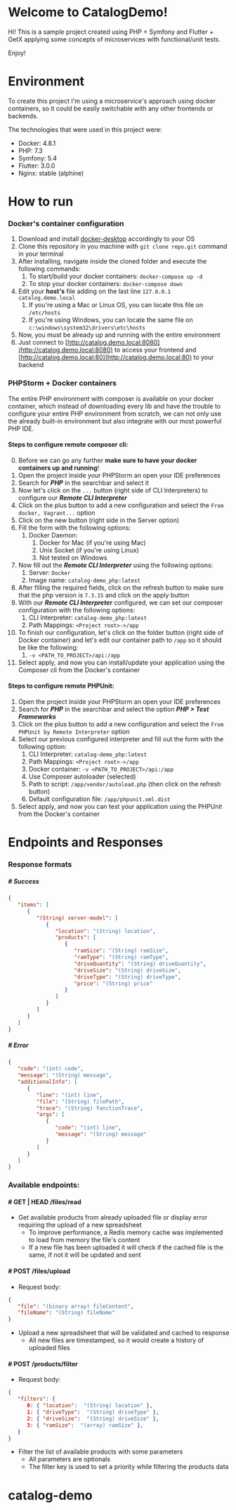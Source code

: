# Welcome to CatalogDemo!

Hi! This is a sample project created using PHP + Symfony and Flutter + GetX applying some concepts of microservices with
functional/unit tests.

Enjoy!

# Environment

To create this project I'm using a microservice's approach using docker containers, so it could be easily switchable 
with any other frontends or backends.

The technologies that were used in this project were:
- Docker: 4.8.1
- PHP: 7.3
- Symfony: 5.4
- Flutter: 3.0.0
- Nginx: stable (alphine)

# How to run

### Docker's container configuration
1. Download and install [docker-desktop](https://docs.docker.com/desktop/#configure-docker-desktop) accordingly to 
your OS
3. Clone this repository in you machine with ```git clone repo.git``` command in your terminal
4. After installing, navigate inside the cloned folder and execute the following commands:
   1. To start/build your docker containers: ```docker-compose up -d```
   2. To stop your docker containers: ```docker-compose down```
5. Edit your **host's** file adding on the last line ```127.0.0.1 catalog.demo.local```
   1. If you're using a Mac or Linux OS, you can locate this file on ```/etc/hosts```
   2. If you're using Windows, you can locate the same file on ```c:\windows\system32\drivers\etc\hosts```
6. Now, you must be already up and running with the entire environment
7. Just connect to [http://catalog.demo.local:8080](http://catalog.demo.local:8080) to access your frontend and 
[http://catalog.demo.local:80](http://catalog.demo.local:80) to your backend

### PHPStorm + Docker containers

The entire PHP environment with composer is available on your docker container, which instead of downloading every lib and 
have the trouble to configure your entire PHP environment from scratch, we can not only use the already built-in environment
but also integrate with our most powerful PHP IDE.

#### Steps to configure remote composer cli:
0. Before we can go any further **make sure to have your docker containers up and running**!
1. Open the project inside your PHPStorm an open your IDE preferences
2. Search for ***PHP*** in the searchbar and select it
3. Now let's click on the `...` button (right side of CLI Interpreters) to configure our ***Remote CLI Interpreter***
4. Click on the plus button to add a new configuration and select the ```From docker, Vagrant...``` option
5. Click on the new button (right side in the Server option)
6. Fill the form with the following options:
   1. Docker Daemon:
      1. Docker for Mac (if you're using Mac)
      2. Unix Socket (if you're using Linux)
      3. Not tested on Windows
7. Now fill out the ***Remote CLI Interpreter*** using the following options:
   1. Server: ```Docker```
   2. Image name: ```catalog-demo_php:latest```
8. After filling the required fields, click on the refresh button to make sure that the php version is ```7.3.15``` and 
click on the apply button
9. With our ***Remote CLI Interpreter*** configured, we can set our composer configuration with the following options:
   1. CLI Interpreter: ```catalog-demo_php:latest```
   2. Path Mappings: ```<Project root>->/app```
10. To finish our configuration, let's click on the folder button (right side of Docker container) and let's edit our 
container path to ```/app``` so it should be like the following:
    1. ```-v <PATH_TO_PROJECT>/api:/app```
11. Select apply, and now you can install/update your application using the Composer cli from the Docker's container

#### Steps to configure remote PHPUnit:
1. Open the project inside your PHPStorm an open your IDE preferences
2. Search for ***PHP*** in the searchbar and select the option ***PHP > Test Frameworks***
3. Click on the plus button to add a new configuration and select the ```From PHPUnit by Remote Interpreter``` option
4. Select our previous configured interpreter and fill out the form with the following option:
   1. CLI Interpreter: ```catalog-demo_php:latest```
   2. Path Mappings: ```<Project root>->/app```
   3. Docker container: ```-v <PATH_TO_PROJECT>/api:/app```
   4. Use Composer autoloader (selected)
   5. Path to script: ```/app/vendor/autoload.php``` (then click on the refresh button)
   6. Default configuration file: ```/app/phpunit.xml.dist```
5. Select apply, and now you can test your application using the PHPUnit from the Docker's container

# Endpoints and Responses

### Response formats

##### # Success

```json
{
   "items": [
      {
         "(String) server-model": [
            {
               "location": "(String) location",
               "products": [
                  {
                     "ramSize": "(String) ramSize", 
                     "ramType": "(String) ramType",
                     "driveQuantity": "(String) driveQuantity",
                     "driveSize": "(String) driveSize",
                     "driveType": "(String) driveType",
                     "price": "(String) price"
                  }
               ]
            }
         ]
      }
   ]
}
```

##### # Error

```json
{
   "code": "(int) code",
   "message": "(String) message",
   "additionalInfo": [
      {
         "line": "(int) line",
         "file": "(String) filePath",
         "trace": "(String) functionTrace",
         "args": [
            {
               "code": "(int) line",
               "message": "(String) message"
            }
         ]
      }
   ]
}
```

### Available endpoints:

#### # GET | HEAD /files/read
- Get available products from already uploaded file or display error requiring the upload of a new spreadsheet
  - To improve performance, a Redis memory cache was implemented to load from memory the file's content
  - If a new file has been uploaded it will check if the cached file is the same, if not it will be updated and sent

#### # POST /files/upload
- Request body:
```json lines
{
   "file": "(binary array) fileContent",
   "fileName": "(String) fileName"
}
```
- Upload a new spreadsheet that will be validated and cached to response
  - All new files are timestamped, so it would create a history of uploaded files 

#### # POST /products/filter
- Request body:
```json lines
{
   "filters": {
      0: { "location":  "(String) location" },
      1: { "driveType":  "(String) driveType" },
      2: { "driveSize":  "(String) driveSize" },
      3: { "ramSize":  "(array) ramSize" },
   }
}
```
- Filter the list of available products with some parameters
  - All parameters are optionals
  - The filter key is used to set a priority while filtering the products data
# catalog-demo
